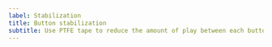 ```yaml
---
label: Stabilization
title: Button stabilization
subtitle: Use PTFE tape to reduce the amount of play between each button and the shell.
---
```


